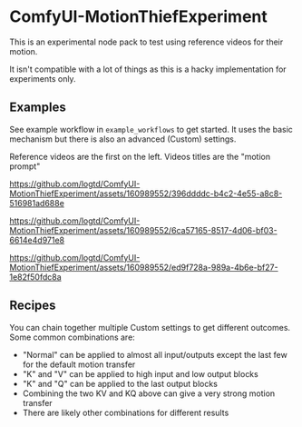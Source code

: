 # ComfyUI-MotionThiefExperiment

This is an experimental node pack to test using reference videos for their motion.

It isn't compatible with a lot of things as this is a hacky implementation for experiments only.

## Examples
See example workflow in `example_workflows` to get started. It uses the basic mechanism but there is also an advanced (Custom) settings.

Reference videos are the first on the left. Videos titles are the "motion prompt"

https://github.com/logtd/ComfyUI-MotionThiefExperiment/assets/160989552/396ddddc-b4c2-4e55-a8c8-516981ad688e




https://github.com/logtd/ComfyUI-MotionThiefExperiment/assets/160989552/6ca57165-8517-4d06-bf03-6614e4d971e8




https://github.com/logtd/ComfyUI-MotionThiefExperiment/assets/160989552/ed9f728a-989a-4b6e-bf27-1e82f50fdc8a


## Recipes

You can chain together multiple Custom settings to get different outcomes. Some common combinations are:
* "Normal" can be applied to almost all input/outputs except the last few for the default motion transfer
* "K" and "V" can be applied to high input and low output blocks
* "K" and "Q" can be applied to the last output blocks
* Combining the two KV and KQ above can give a very strong motion transfer
* There are likely other combinations for different results
